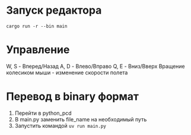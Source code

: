 # Запуск редактора
```cargo run -r --bin main```

# Управление

W, S - Вперед/Назад
A, D - Влево/Вправо
Q, E - Вниз/Вверх
Вращение колесиком мыши - изменение скорости полета

# Перевод в binary формат
1) Перейти в python_pcd
2) В main.py заменить file_name на необходимый путь
3) Запустить командой ```uv run main.py```